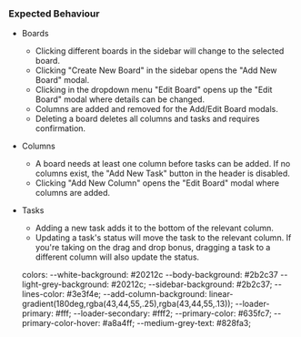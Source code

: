 ### Expected Behaviour

- Boards

  - Clicking different boards in the sidebar will change to the selected board.
  - Clicking "Create New Board" in the sidebar opens the "Add New Board" modal.
  - Clicking in the dropdown menu "Edit Board" opens up the "Edit Board" modal where details can be changed.
  - Columns are added and removed for the Add/Edit Board modals.
  - Deleting a board deletes all columns and tasks and requires confirmation.

- Columns
  - A board needs at least one column before tasks can be added. If no columns exist, the "Add New Task" button in the header is disabled.
  - Clicking "Add New Column" opens the "Edit Board" modal where columns are added.
- Tasks

  - Adding a new task adds it to the bottom of the relevant column.
  - Updating a task's status will move the task to the relevant column. If you're taking on the drag and drop bonus, dragging a task to a different column will also update the status.

  colors:
  --white-background: #20212c
  --body-background: #2b2c37
  --light-grey-background: #20212c;
  --sidebar-background: #2b2c37;
  --lines-color: #3e3f4e;
  --add-column-background: linear-gradient(180deg,rgba(43,44,55,.25),rgba(43,44,55,.13));
  --loader-primary: #fff;
  --loader-secondary: #fff2;
  --primary-color: #635fc7;
  --primary-color-hover: #a8a4ff;
  --medium-grey-text: #828fa3;
